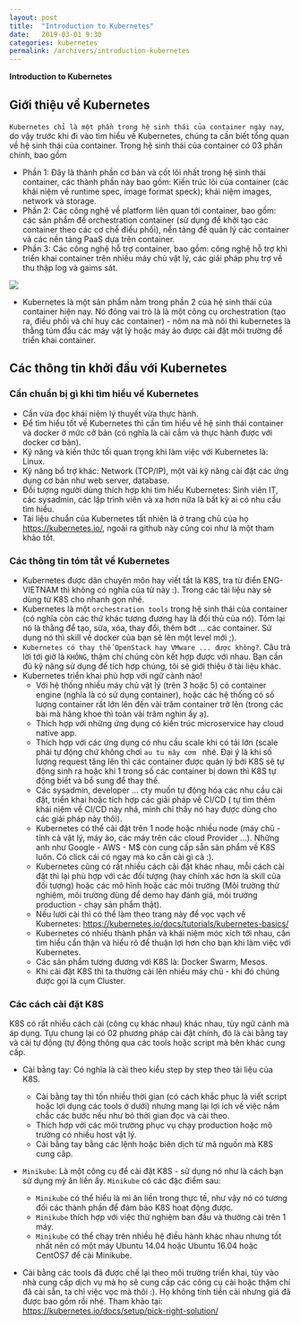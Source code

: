 ```yaml
---
layout: post
title:  "Introduction to Kubernetes"
date:   2019-03-01 9:30
categories: kubernetes
permalink: /archivers/introduction-kubernetes
---
```


**Introduction to Kubernetes**

## Giới thiệu về Kubernetes

`Kubernetes chỉ là một phần trong hệ sinh thái của container ngày nay`, do vậy trước khi đi vào tìm hiểu về Kubernetes, chúng ta cần biết tổng quan về hệ sinh thái của container. Trong hệ sinh thái của container có 03 phần chính, bao gồm

 - Phần 1: Đây là thành phần cơ bản và cốt lõi nhất trong hệ sinh thái container, các thành phần này bao gồm: Kiến trúc lõi của container (các khái niệm về runtime spec, image format speck); khái niệm images, network và storage.
 - Phần 2: Các công nghệ về platform liên quan tới container, bao gồm: các sản phẩm để orchestration container (sử dụng để khởi tạo các container theo các cơ chế điều phối), nền tảng để quản lý các container và các nền tảng PaaS dựa trên container.
 - Phần 3: Các công nghệ hỗ trợ container, bao gồm: công nghệ hỗ trợ khi triển khai container trên nhiều máy chủ vật lý, các giải pháp phụ trợ về thu thập log và gaims sát.
 
![](https://user-images.githubusercontent.com/10813839/53624674-ac1b9c00-3c33-11e9-805e-f6a83f31e0a0.png)
 
- Kubernetes là một sản phẩm nằm trong phần 2 của hệ sinh thái của container hiện nay. Nó đóng vai trò là là một công cụ orchestration (tạo ra, điều phối và chỉ huy các container) - nôm na mà nói thì kubernetes là thằng túm đầu các máy vật lý hoặc máy ảo được cài đặt môi trường để triển khai container.

## Các thông tin khởi đầu với Kubernetes 

### Cần chuẩn bị gì khi tìm hiểu về Kubernetes
- Cần vừa đọc khái niệm lý thuyết vừa thực hành.
- Để tìm hiểu tốt về Kubernetes thì cần tìm hiểu về hệ sinh thái container và docker ở mức cở bản (có nghĩa là cài cắm và thực hành được với docker cơ bản).
- Kỹ năng và kiến thức tối quan trọng khi làm việc với Kubernetes là: Linux.
- Kỹ năng bổ trợ khác: Network (TCP/IP), một vài kỹ năng cài đặt các ứng dụng cơ bản như web server, database.
- Đối tượng người dùng thích hợp khi tìm hiểu Kubernetes: Sinh viên IT, các sysadmin, các lập trình viên và xa hơn nữa là bất kỳ ai có nhu cầu tìm hiểu.
- Tài liệu chuẩn của Kubernetes tất nhiên là ở trang chủ của họ https://kubernetes.io/, ngoài ra github này cũng coi như là một tham khảo tốt.

### Các thông tin tóm tắt về Kubernetes

- Kubernetes được dân chuyên môn hay viết tắt là K8S, tra từ điển ENG-VIETNAM thì không có nghĩa của từ này :). Trong các tài liệu này sẽ dùng từ K8S cho nhanh gọn nhé.
- Kubernetes là một `orchestration tools` trong hệ sinh thái của container (có nghĩa còn các thứ khác tương đương hay là đối thủ của nó). Tóm lại nó là thằng để tạo, sửa, xóa, thay đổi, thêm bớt ... các container. Sử dụng nó thì skill về docker của bạn sẽ lên một level mới ;).
- `Kubernetes có thay thế OpenStack hay VMware ... được không?`. Câu trả lời tới giờ là `KHÔNG`, thậm chí chúng còn kết hợp được với nhau. Bạn cần đủ kỹ năng sử dụng để tích hợp chúng, tôi sẽ giới thiệu ở tài liệu khác.
- Kubernetes triển khai phù hợp với ngữ cảnh nào!
  - Với hệ thống nhiều máy chủ vật lý (trên 3 hoặc 5) có container engine (nghĩa là có sử dụng container), hoặc các hệ thống có số lượng container rất lớn lên đến vài trăm container trở lên (trong các bài mà hãng khoe thì toàn vài trăm nghìn ấy ạ).
  - Thích hợp với những ứng dụng có kiến trúc microservice hay cloud native app.
  - Thích hợp với các ứng dụng có nhu cầu scale khi có tải lớn (scale phải tự động chứ không chơi `au tu mây cơm ` nhé. Đại ý là khi số lượng request tăng lên thì các container được quản lý bởi K8S sẽ tự động sinh ra hoặc khi 1 trong số các container bị down thì K8S tự động biết và bổ sung để thay thế.
  - Các sysadmin, developer ... cty muốn tự động hóa các nhu cầu cài đặt, triển khai hoặc tích hợp các giải pháp về CI/CD ( tự tìm thêm khái niệm về CI/CD này nhá, mình chỉ thấy nó hay được dùng cho các giải pháp này thôi).
  - Kubernetes có thể cài đặt trên 1 node hoặc nhiều node (máy chủ - tính cả vật lý, máy ảo, các máy trên các cloud Provider ...). Những anh như Google - AWS - M$ còn cung cấp sẵn sản phẩm về K8S luôn. Có click cái có ngay mà ko cần cài gì cả :).
  - Kubernetes cũng có rất nhiều cách cài đặt khác nhau, mỗi cách cài đặt thì lại phù hợp với các đối tượng (hay chính xác hơn là skill của đối tượng) hoặc các mô hình hoặc các môi trường (Môi trường thử nghiệm, môi trường dùng để demo hay đánh giá, môi trường production - chạy sản phẩm thật). 
  - Nếu lười cài thì có thể làm theo trang này để vọc vạch về Kubernetes: https://kubernetes.io/docs/tutorials/kubernetes-basics/
  - Kubernetes có nhiều thành phần và khái niệm móc xích tới nhau, cần tìm hiểu cẩn thận và hiểu rõ để thuận lợi hơn cho bạn khi làm việc với Kubernetes.
  - Các sản phẩm tương đương với K8S là: Docker Swarm, Mesos.
  - Khi cài đặt K8S thì  ta thường cài lên nhiều máy chủ - khi đó chúng được gọi là cụm Cluster.
  
### Các cách cài đặt K8S

K8S có rất nhiều cách cài (công cụ khác nhau)  khác nhau, tùy ngữ cảnh mà áp dụng. Tựu chung lại có 02 phương pháp cài đặt chính, đó là cài bằng tay và cài tự động (tự động thông qua các tools hoặc script mà bên khác cung cấp.

- Cài bằng tay: Có nghĩa là cài theo kiểu step by step theo tài liệu của K8S. 
  - Cài bằng tay thì tốn nhiều thời gian (có cách khắc phục là viết script hoặc lợi dụng các tools ở dưới) nhưng mang lại lợi ích về việc nắm chắc các bước nếu như bỏ thời gian đọc và cài theo.
  - Thích hợp với các môi trường phục vụ chạy production hoặc mô trường có nhiều host vật lý.
  - Cài bằng tay bằng các lệnh hoặc biên dịch từ mã nguồn mà K8S cung câp.
  
- `Minikube`: Là một công cụ để cài đặt K8S - sử dụng nó như là cách bạn sử dụng mỳ ăn liền ấy. `Minikube` có các đặc điểm sau:
  - `Minikube` có thể hiểu là mì ăn liền trong thực tế, như vậy nó có tương đối các thành phần để đảm bảo K8S hoạt động được.
  - `Minikube` thích hợp với việc thử nghiệm ban đầu và thường cài trên 1 máy.
  - `Minikube` có thể chạy trên nhiều hệ điều hành khác nhau nhưng tốt nhất nên có một máy Ubuntu 14.04 hoặc Ubuntu 16.04 hoặc CentOS7 để cài Minikube.  
- Cài bằng các tools đã được chế lại theo môi trường triển khai, tùy vào nhà cung cấp dịch vụ mà họ sẽ cung cấp các công cụ cài hoặc thậm chí đã cài sẵn, ta chỉ việc vọc mà thôi :). Họ không tính tiền cài nhưng giá đã được bao gồm rồi nhé. Tham khảo tại: https://kubernetes.io/docs/setup/pick-right-solution/



